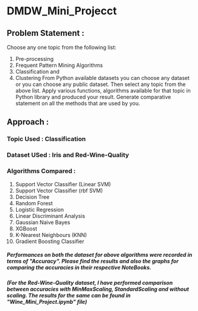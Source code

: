 # DMDW_Mini_Projecct

## Problem Statement :
Choose any one topic from the following list:
1. Pre-processing
2. Frequent Pattern Mining Algorithms
3. Classification and
4. Clustering
From Python available datasets you can choose any dataset or you can choose any public dataset. Then select any topic from the above list. Apply various functions, algorithms available for that topic in Python library and produced your result. Generate comparative statement on all the methods that are used by you. 

## Approach :
### Topic Used : Classification
### Dataset USed : Iris and Red-Wine-Quality
### Algorithms Compared :
1. Support Vector Classifier (Linear SVM)
2. Support Vector Classifier (rbf SVM)
3. Decision Tree
4. Random Forest
5. Logistic Regression
6. Linear Discriminant Analysis
7. Gaussian Naive Bayes
8. XGBoost
9. K-Nearest Neighbours (KNN)
10. Gradient Boosting Classifier

##### Performances on both the dataset for above algorithms were recorded in terms of "Accuracy". Please find the results and also the graphs for comparing the accuracies in their respective NoteBooks. 
##### (For the Red-Wine-Quality dataset, I have performed comparison between accuracies with MinMaxScaling, StandardScaling and without scaling. The results for the same can be found in "Wine_Mini_Project.ipynb" file)

